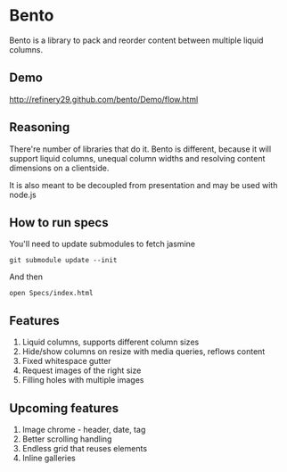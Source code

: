Bento
=====

Bento is a library to pack and reorder content between multiple liquid columns. 

Demo
----
http://refinery29.github.com/bento/Demo/flow.html

Reasoning
---------

There're number of libraries that do it. Bento is different, because it will support liquid columns, unequal column widths and resolving content dimensions on a clientside.

It is also meant to be decoupled from presentation and may be used with node.js

How to run specs
----------------

You'll need to update submodules to fetch jasmine

    git submodule update --init 
    
And then

    open Specs/index.html

Features
--------
1) Liquid columns, supports different column sizes
2) Hide/show columns on resize with media queries, reflows content    
3) Fixed whitespace gutter
4) Request images of the right size
5) Filling holes with multiple images

Upcoming features
-----------------

1) Image chrome - header, date, tag
2) Better scrolling handling
3) Endless grid that reuses elements
4) Inline galleries

